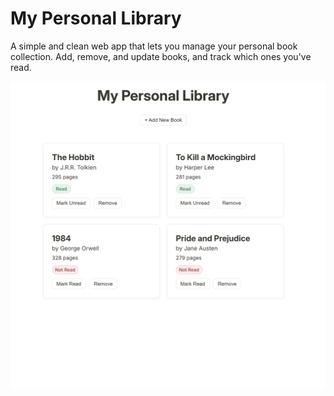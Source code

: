 # My Personal Library

A simple and clean web app that lets you manage your personal book collection. Add, remove, and update books, and track which ones you've read.

<p align="center">
<img src="img/Screenshot%202025-06-27%20232209.png" alt="App preview">
</p>
